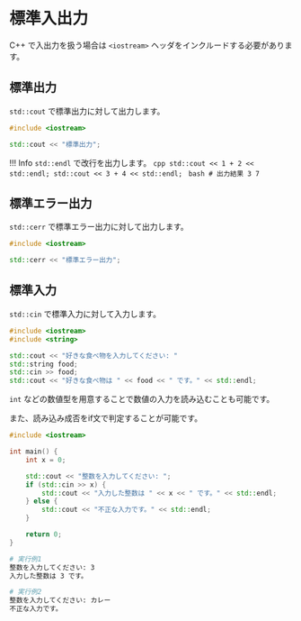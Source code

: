 # 標準入出力

C++ で入出力を扱う場合は `<iostream>` ヘッダをインクルードする必要があります。


## 標準出力
`std::cout` で標準出力に対して出力します。

```cpp
#include <iostream>

std::cout << "標準出力";
```

!!! Info
    `std::endl` で改行を出力します。
    ```cpp
    std::cout << 1 + 2 << std::endl;
    std::cout << 3 + 4 << std::endl;
    ```
    ```bash
    # 出力結果
    3
    7
    ```

## 標準エラー出力
`std::cerr` で標準エラー出力に対して出力します。

```cpp
#include <iostream>

std::cerr << "標準エラー出力";
```

## 標準入力
`std::cin` で標準入力に対して入力します。

```cpp
#include <iostream>
#include <string>

std::cout << "好きな食べ物を入力してください: "
std::string food;
std::cin >> food;
std::cout << "好きな食べ物は " << food << " です。" << std::endl;
```

`int` などの数値型を用意することで数値の入力を読み込むことも可能です。

また、読み込み成否をif文で判定することが可能です。

```cpp
#include <iostream>

int main() {
    int x = 0;

    std::cout << "整数を入力してください: ";
    if (std::cin >> x) {
        std::cout << "入力した整数は " << x << " です。" << std::endl;
    } else {
        std::cout << "不正な入力です。" << std::endl;
    }

    return 0;
}
```

```bash
# 実行例1
整数を入力してください: 3
入力した整数は 3 です。

# 実行例2
整数を入力してください: カレー
不正な入力です。
```